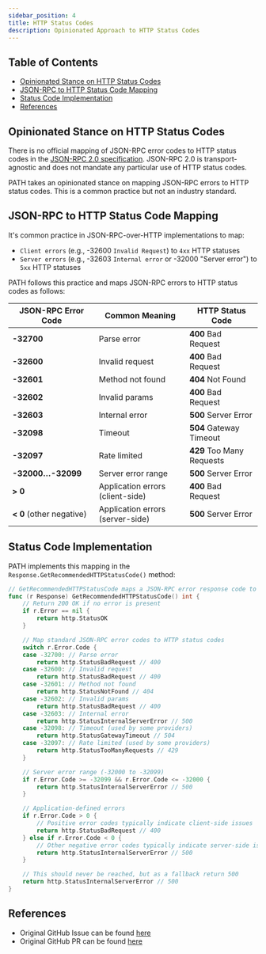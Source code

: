 ```yaml
---
sidebar_position: 4
title: HTTP Status Codes
description: Opinionated Approach to HTTP Status Codes
---
```


## Table of Contents <!-- omit in toc -->

- [Opinionated Stance on HTTP Status Codes](#opinionated-stance-on-http-status-codes)
- [JSON-RPC to HTTP Status Code Mapping](#json-rpc-to-http-status-code-mapping)
- [Status Code Implementation](#status-code-implementation)
- [References](#references)

## Opinionated Stance on HTTP Status Codes

There is no official mapping of JSON-RPC error codes to HTTP status codes in the [JSON-RPC 2.0 specification](https://www.jsonrpc.org/specification). JSON-RPC 2.0 is transport-agnostic and does not mandate any particular use of HTTP status codes.

PATH takes an opinionated stance on mapping JSON-RPC errors to HTTP status codes. This is a common practice but not an industry standard.

## JSON-RPC to HTTP Status Code Mapping

It's common practice in JSON-RPC-over-HTTP implementations to map:

- `Client errors` (e.g., -32600 `Invalid Request`) to `4xx` HTTP statuses
- `Server errors` (e.g., -32603 `Internal error` or -32000 "Server error") to `5xx` HTTP statuses

PATH follows this practice and maps JSON-RPC errors to HTTP status codes as follows:

| JSON-RPC Error Code      | Common Meaning                   | HTTP Status Code          |
| ------------------------ | -------------------------------- | ------------------------- |
| **-32700**               | Parse error                      | **400** Bad Request       |
| **-32600**               | Invalid request                  | **400** Bad Request       |
| **-32601**               | Method not found                 | **404** Not Found         |
| **-32602**               | Invalid params                   | **400** Bad Request       |
| **-32603**               | Internal error                   | **500** Server Error      |
| **-32098**               | Timeout                          | **504** Gateway Timeout   |
| **-32097**               | Rate limited                     | **429** Too Many Requests |
| **-32000…-32099**        | Server error range               | **500** Server Error      |
| **> 0**                  | Application errors (client-side) | **400** Bad Request       |
| **< 0** (other negative) | Application errors (server-side) | **500** Server Error      |

## Status Code Implementation

PATH implements this mapping in the `Response.GetRecommendedHTTPStatusCode()` method:

```go
// GetRecommendedHTTPStatusCode maps a JSON-RPC error response code to an HTTP status code.
func (r Response) GetRecommendedHTTPStatusCode() int {
    // Return 200 OK if no error is present
    if r.Error == nil {
        return http.StatusOK
    }

    // Map standard JSON-RPC error codes to HTTP status codes
    switch r.Error.Code {
    case -32700: // Parse error
        return http.StatusBadRequest // 400
    case -32600: // Invalid request
        return http.StatusBadRequest // 400
    case -32601: // Method not found
        return http.StatusNotFound // 404
    case -32602: // Invalid params
        return http.StatusBadRequest // 400
    case -32603: // Internal error
        return http.StatusInternalServerError // 500
    case -32098: // Timeout (used by some providers)
        return http.StatusGatewayTimeout // 504
    case -32097: // Rate limited (used by some providers)
        return http.StatusTooManyRequests // 429
    }

    // Server error range (-32000 to -32099)
    if r.Error.Code >= -32099 && r.Error.Code <= -32000 {
        return http.StatusInternalServerError // 500
    }

    // Application-defined errors
    if r.Error.Code > 0 {
        // Positive error codes typically indicate client-side issues
        return http.StatusBadRequest // 400
    } else if r.Error.Code < 0 {
        // Other negative error codes typically indicate server-side issues
        return http.StatusInternalServerError // 500
    }

    // This should never be reached, but as a fallback return 500
    return http.StatusInternalServerError // 500
}
```

## References

- Original GitHub Issue can be found [here](https://github.com/buildwithgrove/path/issues/179)
- Original GitHub PR can be found [here](https://github.com/buildwithgrove/path/pull/186/files)
